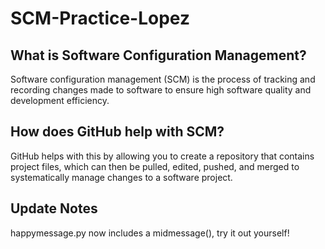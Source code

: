 # SCM-Practice-Lopez
## What is Software Configuration Management?
Software configuration management (SCM) is the process of tracking and recording changes made to software to ensure high software quality and development efficiency. 

## How does GitHub help with SCM?
GitHub helps with this by allowing you to create a repository that contains project files, which can then be pulled, edited, pushed, and merged to systematically manage changes to a software project.

## Update Notes
happymessage.py now includes a midmessage(), try it out yourself!
